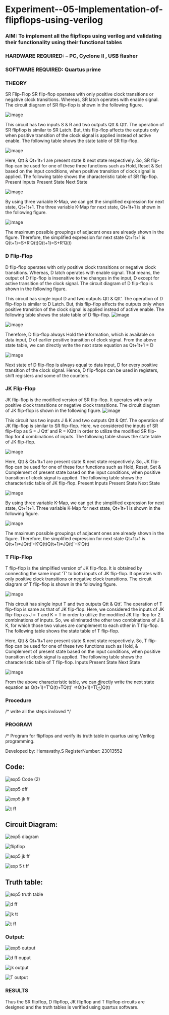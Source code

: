 # Experiment--05-Implementation-of-flipflops-using-verilog
### AIM: To implement all the flipflops using verilog and validating their functionality using their functional tables
### HARDWARE REQUIRED:  – PC, Cyclone II , USB flasher
### SOFTWARE REQUIRED:   Quartus prime
### THEORY 
SR Flip-Flop
SR flip-flop operates with only positive clock transitions or negative clock transitions. Whereas, SR latch operates with enable signal. The circuit diagram of SR flip-flop is shown in the following figure.

![image](https://user-images.githubusercontent.com/36288975/167910294-bb550548-b1dc-4cba-9044-31d9037d476b.png)

 
This circuit has two inputs S & R and two outputs Qtt & Qtt’. The operation of SR flipflop is similar to SR Latch. But, this flip-flop affects the outputs only when positive transition of the clock signal is applied instead of active enable.
The following table shows the state table of SR flip-flop.


![image](https://user-images.githubusercontent.com/36288975/167910648-ced88e69-869c-42e2-9718-a285a3902446.png)


Here, Qtt & Qt+1t+1 are present state & next state respectively. So, SR flip-flop can be used for one of these three functions such as Hold, Reset & Set based on the input conditions, when positive transition of clock signal is applied. The following table shows the characteristic table of SR flip-flop.
Present Inputs	Present State	Next State


![image](https://user-images.githubusercontent.com/36288975/167908180-5fc9d589-1cb5-41f5-b2c8-927e04f5f387.png)

By using three variable K-Map, we can get the simplified expression for next state, Qt+1t+1. The three variable K-Map for next state, Qt+1t+1 is shown in the following figure.

![image](https://user-images.githubusercontent.com/36288975/167908214-25b30a54-db20-4bcb-9385-5f93a1982a09.png)

 
The maximum possible groupings of adjacent ones are already shown in the figure. Therefore, the simplified expression for next state Qt+1t+1 is
Q(t+1)=S+R′Q(t)Q(t+1)=S+R′Q(t)


### D Flip-Flop
D flip-flop operates with only positive clock transitions or negative clock transitions. Whereas, D latch operates with enable signal. That means, the output of D flip-flop is insensitive to the changes in the input, D except for active transition of the clock signal. The circuit diagram of D flip-flop is shown in the following figure.
 
This circuit has single input D and two outputs Qtt & Qtt’. The operation of D flip-flop is similar to D Latch. But, this flip-flop affects the outputs only when positive transition of the clock signal is applied instead of active enable.
The following table shows the state table of D flip-flop.
![image](https://user-images.githubusercontent.com/36288975/167908342-e03f0cbb-5958-43bb-b74a-5e3ec2341675.png)

![image](https://user-images.githubusercontent.com/36288975/167910325-aeef0739-0a54-40e2-bebd-6f5fa0cad10e.png)



Therefore, D flip-flop always Hold the information, which is available on data input, D of earlier positive transition of clock signal. From the above state table, we can directly write the next state equation as
Qt+1t+1 = D



![image](https://user-images.githubusercontent.com/36288975/167908850-d39d07ba-7f9d-490a-b9f2-274e189fd047.png)

Next state of D flip-flop is always equal to data input, D for every positive transition of the clock signal. Hence, D flip-flops can be used in registers, shift registers and some of the counters.


### JK Flip-Flop
JK flip-flop is the modified version of SR flip-flop. It operates with only positive clock transitions or negative clock transitions. The circuit diagram of JK flip-flop is shown in the following figure.
![image](https://user-images.githubusercontent.com/36288975/167910378-d2d984a7-2815-4d17-8c41-ee4bdf59ec24.png) 

 
This circuit has two inputs J & K and two outputs Qtt & Qtt’. The operation of JK flip-flop is similar to SR flip-flop. Here, we considered the inputs of SR flip-flop as S = J Qtt’ and R = KQtt in order to utilize the modified SR flip-flop for 4 combinations of inputs.
The following table shows the state table of JK flip-flop.


![image](https://user-images.githubusercontent.com/36288975/167908575-59c35afb-50d3-46a2-888c-47478a3179d5.png)

Here, Qtt & Qt+1t+1 are present state & next state respectively. So, JK flip-flop can be used for one of these four functions such as Hold, Reset, Set & Complement of present state based on the input conditions, when positive transition of clock signal is applied. The following table shows the characteristic table of JK flip-flop.
Present Inputs	Present State	Next State

![image](https://user-images.githubusercontent.com/36288975/167908664-c854ffe9-0bd3-44c2-bfa6-e53928181c69.png)


By using three variable K-Map, we can get the simplified expression for next state, Qt+1t+1. Three variable K-Map for next state, Qt+1t+1 is shown in the following figure.
 
 
 ![image](https://user-images.githubusercontent.com/36288975/167908688-fa93c3e9-8323-4864-947d-c11d163d5a90.png)

The maximum possible groupings of adjacent ones are already shown in the figure. Therefore, the simplified expression for next state Qt+1t+1 is
Q(t+1)=JQ(t)′+K′Q(t)Q(t+1)=JQ(t)′+K′Q(t)



### T Flip-Flop
T flip-flop is the simplified version of JK flip-flop. It is obtained by connecting the same input ‘T’ to both inputs of JK flip-flop. It operates with only positive clock transitions or negative clock transitions. The circuit diagram of T flip-flop is shown in the following figure.

![image](https://user-images.githubusercontent.com/36288975/167911534-5f3c445d-bc68-46e2-9a9c-7efce5febc60.png)



This circuit has single input T and two outputs Qtt & Qtt’. The operation of T flip-flop is same as that of JK flip-flop. Here, we considered the inputs of JK flip-flop as J = T and K = T in order to utilize the modified JK flip-flop for 2 combinations of inputs. So, we eliminated the other two combinations of J & K, for which those two values are complement to each other in T flip-flop.
The following table shows the state table of T flip-flop.



Here, Qtt & Qt+1t+1 are present state & next state respectively. So, T flip-flop can be used for one of these two functions such as Hold, & Complement of present state based on the input conditions, when positive transition of clock signal is applied. The following table shows the characteristic table of T flip-flop.
Inputs	Present State	Next State


![image](https://user-images.githubusercontent.com/36288975/167909015-53aa9450-3f28-4202-887a-79d88228f8a0.png)

From the above characteristic table, we can directly write the next state equation as
Q(t+1)=T′Q(t)+TQ(t)′
⇒Q(t+1)=T⊕Q(t)

### Procedure
/* write all the steps invloved */



### PROGRAM 
/*
Program for flipflops  and verify its truth table in quartus using Verilog programming.


Developed by: Hemavathy.S
RegisterNumber: 23013552 

## Code:
![exp5 Code (2)](https://github.com/Hemaatchu/Experiment--05-Implementation-of-flipflops-using-verilog/assets/147328300/9ced5299-fb25-4f84-af43-2d7fa2c52fff)

![exp5 dff](https://github.com/Hemaatchu/Experiment--05-Implementation-of-flipflops-using-verilog/assets/147328300/09905d5a-f388-4a84-889b-9280d81c39ce)

![exp5 jk ff](https://github.com/Hemaatchu/Experiment--05-Implementation-of-flipflops-using-verilog/assets/147328300/2b51fb93-9ab8-4431-9e32-2e3791e22179)

![t ff](https://github.com/Hemaatchu/Experiment--05-Implementation-of-flipflops-using-verilog/assets/147328300/8ea517a7-8a71-45e4-b459-52b958bef44e)



## Circuit Diagram:
![exp5 diagram](https://github.com/Hemaatchu/Experiment--05-Implementation-of-flipflops-using-verilog/assets/147328300/763ab447-2ef0-4065-804a-e6779fdeaf6a)


![flipflop](https://github.com/Hemaatchu/Experiment--05-Implementation-of-flipflops-using-verilog/assets/147328300/a551e49e-77de-432a-a57b-ecaedb626d97)

![exp5 jk ff](https://github.com/Hemaatchu/Experiment--05-Implementation-of-flipflops-using-verilog/assets/147328300/27e01ef9-2dca-41b3-a37c-5fd3ded867bd)


![exp 5 t ff](https://github.com/Hemaatchu/Experiment--05-Implementation-of-flipflops-using-verilog/assets/147328300/051bba95-546c-482e-acb2-b6c8d726548b)

## Truth table:
![exp5 truth table](https://github.com/Hemaatchu/Experiment--05-Implementation-of-flipflops-using-verilog/assets/147328300/950c91e1-ad1a-4175-9fbc-4ea28fc08a7f)

![d ff](https://github.com/Hemaatchu/Experiment--05-Implementation-of-flipflops-using-verilog/assets/147328300/9ebf0242-d4b6-48c8-b851-ba2c38db1c5e)


![jk tt](https://github.com/Hemaatchu/Experiment--05-Implementation-of-flipflops-using-verilog/assets/147328300/ddb4d967-7f5f-4102-8123-e29fae86f26a)

![t ff](https://github.com/Hemaatchu/Experiment--05-Implementation-of-flipflops-using-verilog/assets/147328300/0d872d54-4a00-48af-9043-f3209d29f115)



### Output:

   
![exp5 output](https://github.com/Hemaatchu/Experiment--05-Implementation-of-flipflops-using-verilog/assets/147328300/6faafeed-b40f-4fb3-96e9-5248caa3d2c6)

![d ff ouput](https://github.com/Hemaatchu/Experiment--05-Implementation-of-flipflops-using-verilog/assets/147328300/3ff5ccb9-120d-4216-b50e-0026d6551749)

![jk output](https://github.com/Hemaatchu/Experiment--05-Implementation-of-flipflops-using-verilog/assets/147328300/7384d948-1247-4a7e-9dc9-b8fa72a3260e)


![T output](https://github.com/Hemaatchu/Experiment--05-Implementation-of-flipflops-using-verilog/assets/147328300/a3e39ca7-623d-4264-b42d-231c714af3af)



### RESULTS 

Thus the SR flipflop, D flipflop, JK flipflop and T flipflop circuits are designed and the truth tables is verified using quartus software.


